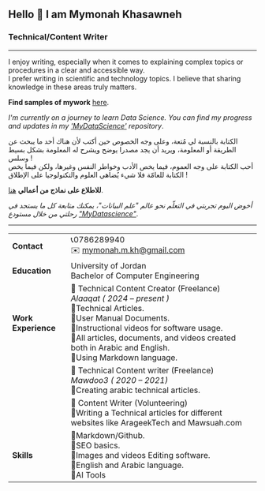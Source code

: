 ## Hello 👋 I am Mymonah Khasawneh 
### Technical/Content Writer

---
I enjoy writing, especially when it comes to explaining complex topics or procedures in a clear and accessible way.<br> I prefer writing in scientific and technology topics. I believe that sharing knowledge in these areas truly matters.<br>

**Find samples of mywork** [here](https://github.com/Mymonah/MyArticles).

*I'm currently on a journey to learn Data Science. You can find my progress and updates in my ['MyDataScience'](https://github.com/Mymonah/MyDataScience) repository*.<br/>


الكتابة بالنسبة لي مُتعة، وعلى وجه الخصوص حين أكتب لأن هناك أحد ما يبحث عن الطريقة أو المعلومة، ويريد أن يجد مصدرا يوضح ويشرح له المعلومة بشكل بسيط وسلس !<br>
أحب الكتابة على وجه العموم، فيما يخص الأدب وخواطر النفس وغيرها، ولكن فيما يخص الكتابة للعامّة فلا شيء يُضاهي العلوم والتكنولوجيا على الإطلاق !</br>

**للاطلاع على نماذج من أعمالي** [هنا](https://github.com/Mymonah/MyArticles).

*أخوض اليوم تجربتي في التعلّم نحو عالم "علم البيانات"، يمكنك متابعة كل ما يستجد في رحلتي من خلال مستودع ["MyDatascience"](https://github.com/Mymonah/MyDataScience)*.


---

|                     |                                                                                                                                                                                                                                                                                                                                            |     |
| ------------------- | ------------------------------------------------------------------------------------------------------------------------------------------------------------------------------------------------------------------------------------------------------------------------------------------------------------------------------------------ | --- |
| **Contact**         | :telephone_receiver:0786289940<br>:envelope: mymonah.m.kh@gmail.com                                                                                                                                                                                                                                                                                                   |     |
| **Education**       | University of Jordan<br>Bachelor of Computer Engineering                                                                                                                                                                                                                                                                               |     |
| **Work Experience** | :pushpin: Technical Content Creator (Freelance)<br>*Alaaqat ( 2024 – present )*<br> :small_blue_diamond:Technical Articles.<br>:small_blue_diamond:User Manual Documents.<br>:small_blue_diamond:Instructional videos for software usage.<br>:small_blue_diamond:All articles, documents, and videos created both in Arabic and English.<br>:small_blue_diamond:Using Markdown language. |     |
|                     | :pushpin: Technical Content writer (Freelance)<br>*Mawdoo3 ( 2020 – 2021)*<br>:small_blue_diamond:Creating arabic technical articles.                                                                                                                                                                                                                      |     |
|                     | :pushpin: Content Writer (Volunteering)<br>:small_blue_diamond:Writing a Technical articles for different websites like ArageekTech and Mawsuah.com                                                                                                                                                                                                                  |     |
| **Skills**          | :small_blue_diamond:Markdown/Github.<br>:small_blue_diamond:SEO basics.<br>:small_blue_diamond:Images and videos Editing software.<br>:small_blue_diamond:English and Arabic language.<br>:small_blue_diamond:AI Tools                                                                                                                                                                 |     |
